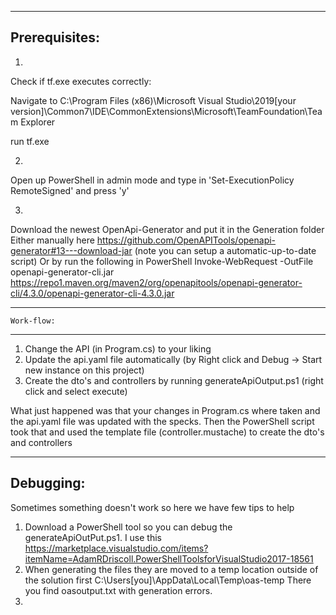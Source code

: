 ﻿----------------
 Prerequisites:
----------------

1.
Check if tf.exe executes correctly:

Navigate to 
C:\Program Files (x86)\Microsoft Visual Studio\2019\[your version]\Common7\IDE\CommonExtensions\Microsoft\TeamFoundation\Team Explorer

run tf.exe


2.
Open up PowerShell in admin mode and type in 'Set-ExecutionPolicy RemoteSigned' and press 'y'

3. 
Download the newest OpenApi-Generator and put it in the Generation folder
Either manually here https://github.com/OpenAPITools/openapi-generator#13---download-jar (note you can setup a automatic-up-to-date script)
Or by run the following in PowerShell
Invoke-WebRequest -OutFile openapi-generator-cli.jar https://repo1.maven.org/maven2/org/openapitools/openapi-generator-cli/4.3.0/openapi-generator-cli-4.3.0.jar


----------------

    Work-flow:
----------------

1. Change the API (in Program.cs) to your liking
2. Update the api.yaml file automatically (by Right click and Debug -> Start new instance on this project)
3. Create the dto's and controllers by running generateApiOutput.ps1 (right click and select execute) 

What just happened was that your changes in Program.cs where taken and the api.yaml file was updated with the specks.
Then the PowerShell script took that and used the template file (controller.mustache) to create the dto's and controllers


----------------

   Debugging:
----------------

Sometimes something doesn't work so here we have few tips to help

1. Download a PowerShell tool so you can debug the generateApiOutPut.ps1. I use this https://marketplace.visualstudio.com/items?itemName=AdamRDriscoll.PowerShellToolsforVisualStudio2017-18561
2. When generating the files they are moved to a temp location outside of the solution first
    C:\Users\[you]\AppData\Local\Temp\oas-temp
    There you find oasoutput.txt with generation errors.
3. 